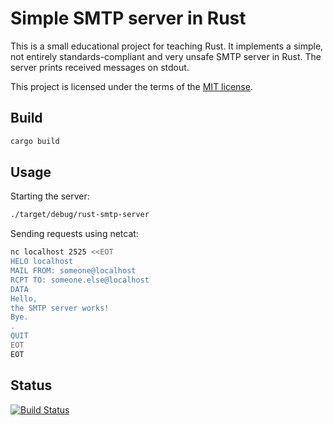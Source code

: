 # Simple SMTP server in Rust

This is a small educational project for teaching Rust.
It implements a simple, not entirely standards-compliant and very unsafe SMTP server in Rust.
The server prints received messages on stdout. 

This project is licensed under the terms of the [MIT license](LICENSE).

## Build

```bash
cargo build
```

## Usage

Starting the server:
```bash
./target/debug/rust-smtp-server
```

Sending requests using netcat:
```bash
nc localhost 2525 <<EOT
HELO localhost
MAIL FROM: someone@localhost
RCPT TO: someone.else@localhost
DATA
Hello,
the SMTP server works!
Bye.
.
QUIT
EOT
EOT
```


## Status

[![Build Status](https://travis-ci.org/az82/rust-levenshtein.svg?branch=master)](https://travis-ci.org/az82/rust-levenshtein)

